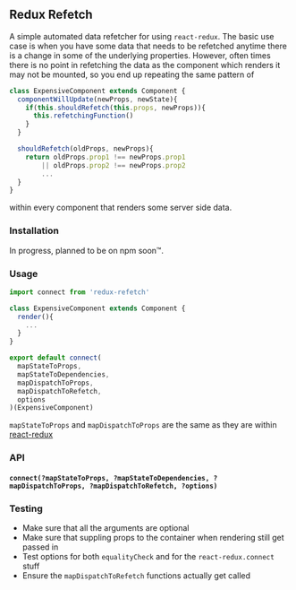 ## Redux Refetch

A simple automated data refetcher for using `react-redux`. The basic use case is when you have some data that needs to be refetched anytime there is a change in some of the underlying properties. However, often times there is no point in refetching the data as the component which renders it may not be mounted, so you end up repeating the same pattern of

```JavaScript
class ExpensiveComponent extends Component {
  componentWillUpdate(newProps, newState){
    if(this.shouldRefetch(this.props, newProps)){
      this.refetchingFunction()
    }
  }

  shouldRefetch(oldProps, newProps){
    return oldProps.prop1 !== newProps.prop1
        || oldProps.prop2 !== newProps.prop2
        ...
  }
}

```

within every component that renders some server side data.

### Installation

In progress, planned to be on npm soon™.

### Usage

```JavaScript
import connect from 'redux-refetch'

class ExpensiveComponent extends Component {
  render(){
    ...
  }
}

export default connect(
  mapStateToProps,
  mapStateToDependencies,
  mapDispatchToProps,
  mapDispatchToRefetch,
  options
)(ExpensiveComponent)
```

`mapStateToProps` and `mapDispatchToProps` are the same as they are within [react-redux](https://github.com/reactjs/react-redux/blob/master/docs/api.md#connectmapstatetoprops-mapdispatchtoprops-mergeprops-options)


### API

#### `connect(?mapStateToProps, ?mapStateToDependencies, ?mapDispatchToProps, ?mapDispatchToRefetch, ?options)`


### Testing

* Make sure that all the arguments are optional
* Make sure that suppling props to the container when rendering still get passed in
* Test options for both `equalityCheck` and for the `react-redux.connect` stuff
* Ensure the `mapDispatchToRefetch` functions actually get called
